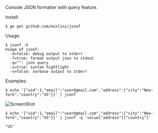 Console JSON formatter with query feature.

Install:

```$ go get github.com/miolini/jsonf```

Usage:

```
$ jsonf -h
Usage of jsonf:
  -d=false: debug output to stderr
  -f=true: format output json to stdout
  -q="": json query
  -s=true: syntax hightlight
  -v=false: verbose output to stderr
```

Examples:

```
$ echo '{"uid":1,"email":"user@gmail.com","address":{"city":"New-York","country":"US"}}' | jsonf
```
 
![ScreenShot](https://cdn.rawgit.com/miolini/jsonf/master/output.png "Screenshot")

 
```
$ echo '{"uid":1,"email":"user@gmail.com","address":{"city":"New-York","country":"US"}}' | jsonf -q 'value["address"]["country"]'

"US"
```
